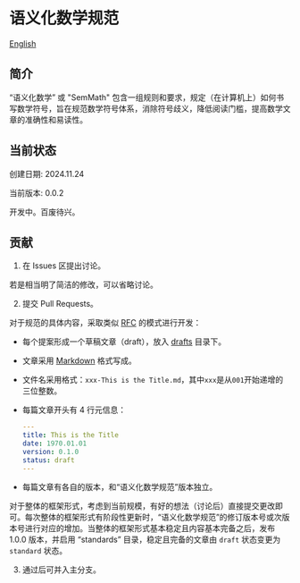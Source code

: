 # 语义化数学规范

[English](README.md)

## 简介

“语义化数学” 或 "SemMath" 包含一组规则和要求，规定（在计算机上）如何书写数学符号，旨在规范数学符号体系，消除符号歧义，降低阅读门槛，提高数学文章的准确性和易读性。

## 当前状态

创建日期: 2024.11.24

当前版本: 0.0.2

开发中。百废待兴。

## 贡献

1. 在 Issues 区提出讨论。

若是相当明了简洁的修改，可以省略讨论。

2. 提交 Pull Requests。

对于规范的具体内容，采取类似 [RFC](https://www.rfc-editor.org/) 的模式进行开发：

- 每个提案形成一个草稿文章（draft），放入 [drafts](./drafts/) 目录下。
- 文章采用 [Markdown](https://www.markdownguide.org/) 格式写成。
- 文件名采用格式：`xxx-This is the Title.md`，其中`xxx`是从`001`开始递增的三位整数。
- 每篇文章开头有 4 行元信息：

  ```yml
  ---
  title: This is the Title
  date: 1970.01.01
  version: 0.1.0
  status: draft
  ---
  ```

- 每篇文章有各自的版本，和“语义化数学规范”版本独立。

对于整体的框架形式，考虑到当前规模，有好的想法（讨论后）直接提交更改即可。每次整体的框架形式有阶段性更新时，“语义化数学规范”的修订版本号或次版本号进行对应的增加。当整体的框架形式基本稳定且内容基本完备之后，发布 1.0.0 版本，并启用 “standards” 目录，稳定且完备的文章由 `draft` 状态变更为 `standard` 状态。

3. 通过后可并入主分支。
